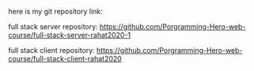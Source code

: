 here is my git repository link:

full stack server repository: https://github.com/Porgramming-Hero-web-course/full-stack-server-rahat2020-1

full stack client repository: https://github.com/Porgramming-Hero-web-course/full-stack-client-rahat2020